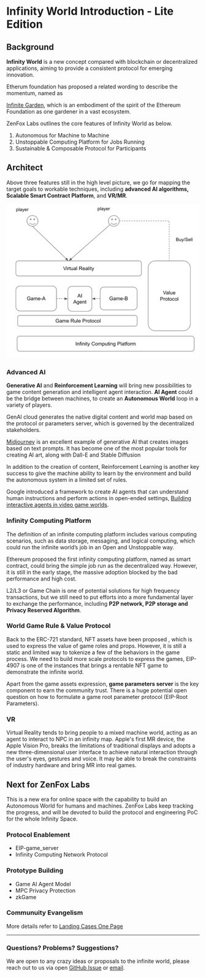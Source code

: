 

# Infinity World Introduction - Lite Edition


## Background 

**Infinity World** is a new concept compared with blockchain or decentralized applications, aiming to provide a consistent protocol for emerging innovation.  

Etherum foundation has proposed a related wording to describe the momentum, named as  

[Infinite Garden](https://ethereum.foundation/infinitegarden), which is an embodiment of the spirit of the Ethereum Foundation as one gardener in a vast ecosystem.

ZenFox Labs outlines the core features of Infinity World as below.

1. Autonomous for Machine to Machine
2. Unstoppable Computing Platform for Jobs Running
3. Sustainable & Composable Protocol for Participants


## Architect


Above three features still in the high level picture, we go for mapping the target goals to workable techniques, including **advanced AI algorithms, Scalable Smart Contract Platform**, and **VR/MR**. 

![infinity architect](./docs/architect.png)


### Advanced AI 

**Generative AI** and **Reinforcement Learning** will bring new possibilities to game content generation and intelligent agent interaction. **AI Agent** could be the bridge between machines, to create an **Autonomous World** loop in a variety of players.

GenAI cloud generates the native digital content and world map based on the protocol or parameters server, which is governed by the decentralized stakeholders. 

[Midjourney](https://www.midjourney.com/home/?callbackUrl=%2Fapp%2F) is an excellent example of generative AI that creates images based on text prompts. It has become one of the most popular tools for creating AI art, along with Dall-E and Stable Diffusion

In addition to the creation of content, Reinforcement Learning is another key success to give the machine ability to learn by the environment and build the autonomous system in a limited set of rules. 

Google introduced a framework to create AI agents that can understand human instructions and perform actions in open-ended settings, [Building interactive agents in video game worlds](https://www.deepmind.com/blog/building-interactive-agents-in-video-game-worlds). 


### Infinity Computing Platform 

The definition of an infinite computing platform includes various computing scenarios, such as data storage, messaging, and logical computing, which could run the infinite world’s job in an Open and Unstoppable way.

Ethereum proposed the first infinity computing platform, named as smart contract, could bring the simple job run as the decentralized way. However, it is still in the early stage, the massive adoption blocked by the bad performance and high cost. 

L2/L3 or Game Chain is one of potential solutions for high frequency transactions, but we still need to put efforts into a more fundamental layer to exchange the performance, including **P2P network, P2P storage and Privacy Reserved Algorithm**.


### World Game Rule & Value Protocol

Back to the ERC-721 standard, NFT assets have been proposed , which is used to express the value of game roles and props. However,  it is still a static and limited way to tokenize a few of the behaviors in the game process. We need to build more scale protocols to express the games, EIP-4907 is one of the instances that brings a rentable NFT game to demonstrate the infinite world.

Apart from the game assets expression, **game parameters server** is the key component to earn the community trust. There is a huge potential open question on how to formulate a game root parameter protocol (EIP-Root Parameters).


### VR 

Virtual Reality tends to bring people to a mixed machine world, acting as an agent to interact to NPC in an infinity map. Apple's first MR device, the Apple Vision Pro, breaks the limitations of traditional displays and adopts a new three-dimensional user interface to achieve natural interaction through the user's eyes, gestures and voice. It may be able to break the constraints of industry hardware and bring MR into real games.


## Next for ZenFox Labs

This is a new era for online space with the capability to build an Autonomous World for humans and machines. ZenFox Labs keep tracking the progress, and will be devoted to build the protocol and engineering PoC for the whole Infinity Space.



### Protocol Enablement
* EIP-game_server
* Infinity Computing Network Protocol

### Prototype Building
* Game AI Agent Model
* MPC Privacy Protection
* zkGame

### Communuity Evangelism

More details refer to [Landing Cases One Page](demo/practice.md)

---
### Questions? Problems? Suggestions?

We are open to any crazy ideas or proposals to the infinite world, please reach out to us via open  [GitHub Issue](https://github.com/ZenfoxLabs/infinity-world/issues) or [email](hello@zenfoxlab.com). 